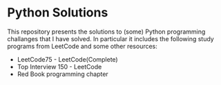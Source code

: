 # Python Solutions

This repository presents the solutions to (some) Python programming challanges that I have solved. In particular it includes the following study programs from LeetCode and some other resources:
* LeetCode75 - LeetCode(Complete)
* Top Interview 150 - LeetCode
* Red Book programming chapter
